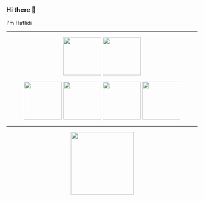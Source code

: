 ### Hi there 👋

I'm Haflidi

---
<p align="center">
 <a>
    <img src="https://user-images.githubusercontent.com/26624010/137772728-885894a4-74e9-475c-bc2c-bc00f413c950.png" width="100"> <img src="https://user-images.githubusercontent.com/26624010/137772479-cca8ef49-0e92-4992-94c0-8687344c9870.png" width="100">
 </a>
</p>

<p align="center">
 <a>
 <img src="https://user-images.githubusercontent.com/26624010/137772921-233e49a5-121a-4f3b-9a77-af11c49452a6.png" width="100"> <img src="https://user-images.githubusercontent.com/26624010/137771922-487be7ae-a29b-4b48-a770-2a744f047f0a.png" width="100"> <img src="https://user-images.githubusercontent.com/26624010/137772118-f4f9b4b9-2230-4a2b-b101-43c6d4b744d4.png" width="100"> <img src="https://user-images.githubusercontent.com/26624010/137772515-539b83cb-bdec-4634-b932-574d3b1c2a72.png" width="100"> 
   </a>
</p>

<!--
**haflidif/haflidif** is a ✨ _special_ ✨ repository because its `README.md` (this file) appears on your GitHub profile.

Here are some ideas to get you started:

- 🔭 I’m currently working on ...
- 🌱 I’m currently learning ...
- 👯 I’m looking to collaborate on ...
- 🤔 I’m looking for help with ...
- 💬 Ask me about ...
- 📫 How to reach me: ...
- 😄 Pronouns: ...
- ⚡ Fun fact: ...
-->

---
<p align="center">
  <a href="https://github.com/haflidif?tab=repositories">
    <img
      align="center"
      height="165"
      src="https://github-readme-stats.vercel.app/api?username=haflidif&count_private=true&show_icons=true&custom_title=Github%20Status&theme=dark"
    />
  </a>
</p>
